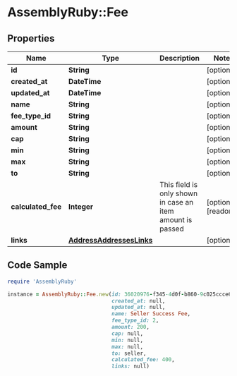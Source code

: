 # AssemblyRuby::Fee

## Properties

Name | Type | Description | Notes
------------ | ------------- | ------------- | -------------
**id** | **String** |  | [optional] 
**created_at** | **DateTime** |  | [optional] 
**updated_at** | **DateTime** |  | [optional] 
**name** | **String** |  | [optional] 
**fee_type_id** | **String** |  | [optional] 
**amount** | **String** |  | [optional] 
**cap** | **String** |  | [optional] 
**min** | **String** |  | [optional] 
**max** | **String** |  | [optional] 
**to** | **String** |  | [optional] 
**calculated_fee** | **Integer** | This field is only shown in case an item amount is passed | [optional] [readonly] 
**links** | [**AddressAddressesLinks**](AddressAddressesLinks.md) |  | [optional] 

## Code Sample

```ruby
require 'AssemblyRuby'

instance = AssemblyRuby::Fee.new(id: 36020976-f345-4d0f-b860-9c025ccce668,
                                 created_at: null,
                                 updated_at: null,
                                 name: Seller Success Fee,
                                 fee_type_id: 2,
                                 amount: 200,
                                 cap: null,
                                 min: null,
                                 max: null,
                                 to: seller,
                                 calculated_fee: 400,
                                 links: null)
```


